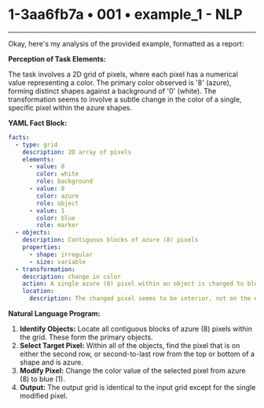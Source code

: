 # 1-3aa6fb7a • 001 • example_1 - NLP

---
Okay, here's my analysis of the provided example, formatted as a report:

**Perception of Task Elements:**

The task involves a 2D grid of pixels, where each pixel has a numerical value representing a color. The primary color observed is '8' (azure), forming distinct shapes against a background of '0' (white). The transformation seems to involve a subtle change in the color of a single, specific pixel within the azure shapes.

**YAML Fact Block:**



```yaml
facts:
  - type: grid
    description: 2D array of pixels
    elements:
      - value: 0
        color: white
        role: background
      - value: 8
        color: azure
        role: object
      - value: 1
        color: blue
        role: marker
  - objects:
    description: Contiguous blocks of azure (8) pixels
    properties:
      - shape: irregular
      - size: variable
  - transformation:
    description: change in color
    action: A single azure (8) pixel within an object is changed to blue (1).
    location:
      description: The changed pixel seems to be interior, not on the edge. It's always on the second row or second to last row of the shape
```



**Natural Language Program:**

1.  **Identify Objects:** Locate all contiguous blocks of azure (8) pixels within the grid. These form the primary objects.
2.  **Select Target Pixel:** Within all of the objects, find the pixel that is on either the second row, or second-to-last row from the top or bottom of a shape and is azure.
3.  **Modify Pixel:** Change the color value of the selected pixel from azure (8) to blue (1).
4.  **Output:** The output grid is identical to the input grid except for the single modified pixel.

